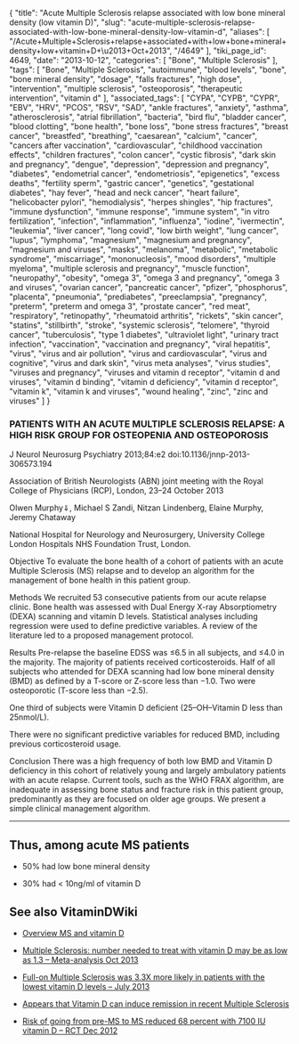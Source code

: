 {
    "title": "Acute Multiple Sclerosis relapse associated with low bone mineral density (low vitamin D)",
    "slug": "acute-multiple-sclerosis-relapse-associated-with-low-bone-mineral-density-low-vitamin-d",
    "aliases": [
        "/Acute+Multiple+Sclerosis+relapse+associated+with+low+bone+mineral+density+low+vitamin+D+\u2013+Oct+2013",
        "/4649"
    ],
    "tiki_page_id": 4649,
    "date": "2013-10-12",
    "categories": [
        "Bone",
        "Multiple Sclerosis"
    ],
    "tags": [
        "Bone",
        "Multiple Sclerosis",
        "autoimmune",
        "blood levels",
        "bone",
        "bone mineral density",
        "dosage",
        "falls fractures",
        "high dose",
        "intervention",
        "multiple sclerosis",
        "osteoporosis",
        "therapeutic intervention",
        "vitamin d"
    ],
    "associated_tags": [
        "CYPA",
        "CYPB",
        "CYPR",
        "EBV",
        "HRV",
        "PCOS",
        "RSV",
        "SAD",
        "ankle fractures",
        "anxiety",
        "asthma",
        "atherosclerosis",
        "atrial fibrillation",
        "bacteria",
        "bird flu",
        "bladder cancer",
        "blood clotting",
        "bone health",
        "bone loss",
        "bone stress fractures",
        "breast cancer",
        "breastfed",
        "breathing",
        "caesarean",
        "calcium",
        "cancer",
        "cancers after vaccination",
        "cardiovascular",
        "childhood vaccination effects",
        "children fractures",
        "colon cancer",
        "cystic fibrosis",
        "dark skin and pregnancy",
        "dengue",
        "depression",
        "depression and pregnancy",
        "diabetes",
        "endometrial cancer",
        "endometriosis",
        "epigenetics",
        "excess deaths",
        "fertility sperm",
        "gastric cancer",
        "genetics",
        "gestational diabetes",
        "hay fever",
        "head and neck cancer",
        "heart failure",
        "helicobacter pylori",
        "hemodialysis",
        "herpes shingles",
        "hip fractures",
        "immune dysfunction",
        "immune response",
        "immune system",
        "in vitro fertilization",
        "infection",
        "inflammation",
        "influenza",
        "iodine",
        "ivermectin",
        "leukemia",
        "liver cancer",
        "long covid",
        "low birth weight",
        "lung cancer",
        "lupus",
        "lymphoma",
        "magnesium",
        "magnesium and pregnancy",
        "magnesium and viruses",
        "masks",
        "melanoma",
        "metabolic",
        "metabolic syndrome",
        "miscarriage",
        "mononucleosis",
        "mood disorders",
        "multiple myeloma",
        "multiple sclerosis and pregnancy",
        "muscle function",
        "neuropathy",
        "obesity",
        "omega 3",
        "omega 3 and pregnancy",
        "omega 3 and viruses",
        "ovarian cancer",
        "pancreatic cancer",
        "pfizer",
        "phosphorus",
        "placenta",
        "pneumonia",
        "prediabetes",
        "preeclampsia",
        "pregnancy",
        "preterm",
        "preterm and omega 3",
        "prostate cancer",
        "red meat",
        "respiratory",
        "retinopathy",
        "rheumatoid arthritis",
        "rickets",
        "skin cancer",
        "statins",
        "stillbirth",
        "stroke",
        "systemic sclerosis",
        "telomere",
        "thyroid cancer",
        "tuberculosis",
        "type 1 diabetes",
        "ultraviolet light",
        "urinary tract infection",
        "vaccination",
        "vaccination and pregnancy",
        "viral hepatitis",
        "virus",
        "virus and air pollution",
        "virus and cardiovascular",
        "virus and cognitive",
        "virus and dark skin",
        "virus meta analyses",
        "virus studies",
        "viruses and pregnancy",
        "viruses and vitamin d receptor",
        "vitamin d and viruses",
        "vitamin d binding",
        "vitamin d deficiency",
        "vitamin d receptor",
        "vitamin k",
        "vitamin k and viruses",
        "wound healing",
        "zinc",
        "zinc and viruses"
    ]
}


### PATIENTS WITH AN ACUTE MULTIPLE SCLEROSIS RELAPSE: A HIGH RISK GROUP FOR OSTEOPENIA AND OSTEOPOROSIS

J Neurol Neurosurg Psychiatry 2013;84:e2 doi:10.1136/jnnp-2013-306573.194

Association of British Neurologists (ABN) joint meeting with the Royal College of Physicians (RCP), London, 23–24 October 2013

Olwen Murphy⇓,     Michael S Zandi,     Nitzan Lindenberg,     Elaine Murphy,     Jeremy Chataway

National Hospital for Neurology and Neurosurgery, University College London Hospitals NHS Foundation Trust, London.

Objective To evaluate the bone health of a cohort of patients with an acute Multiple Sclerosis (MS) relapse and to develop an algorithm for the management of bone health in this patient group.

Methods We recruited 53 consecutive patients from our acute relapse clinic. Bone health was assessed with Dual Energy X-ray Absorptiometry (DEXA) scanning and vitamin D levels. Statistical analyses including regression were used to define predictive variables. A review of the literature led to a proposed management protocol.

Results Pre-relapse the baseline EDSS was ≤6.5 in all subjects, and ≤4.0 in the majority. The majority of patients received corticosteroids. Half of all subjects who attended for DEXA scanning had low bone mineral density (BMD) as defined by a T-score or Z-score less than −1.0. Two were osteoporotic (T-score less than −2.5). 

One third of subjects were Vitamin D deficient (25–OH–Vitamin D less than 25nmol/L). 

There were no significant predictive variables for reduced BMD, including previous corticosteroid usage.

Conclusion There was a high frequency of both low BMD and Vitamin D deficiency in this cohort of relatively young and largely ambulatory patients with an acute relapse. Current tools, such as the WHO FRAX algorithm, are inadequate in assessing bone status and fracture risk in this patient group, predominantly as they are focused on older age groups. We present a simple clinical management algorithm.

---

## Thus, among acute MS patients

* 50% had low bone mineral density

* 30% had < 10ng/ml of vitamin D

## See also 	VitaminDWiki

* [Overview MS and vitamin D](/tags/overview-ms-and-vitamin-d.html)

* [Multiple Sclerosis: number needed to treat with vitamin D may be as low as 1.3 – Meta-analysis Oct 2013](/posts/multiple-sclerosis-number-needed-to-treat-with-vitamin-d-may-be-as-low-as-13-meta-analysis)

* [Full-on Multiple Sclerosis was 3.3X more likely in patients with the lowest vitamin D levels – July 2013](/posts/full-on-multiple-sclerosis-was-33x-more-likely-in-patients-with-the-lowest-vitamin-d-levels)

* [Appears that Vitamin D can induce remission in recent Multiple Sclerosis](/posts/appears-that-vitamin-d-can-induce-remission-in-recent-multiple-sclerosis)

* [Risk of going from pre-MS to MS reduced 68 percent with 7100 IU vitamin D – RCT Dec 2012](/posts/risk-of-going-from-pre-ms-to-ms-reduced-68-percent-with-7100-iu-vitamin-d-rct)